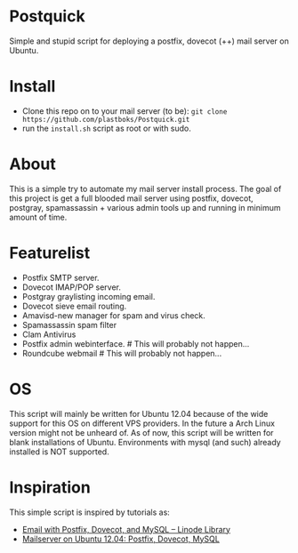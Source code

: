 Postquick
=========
Simple and stupid script for deploying a postfix, dovecot (++) mail server on Ubuntu.

Install
=======
  * Clone this repo on to your mail server (to be): `git clone https://github.com/plastboks/Postquick.git`
  * run the `install.sh` script as root or with sudo.

About
=====
This is a simple try to automate my mail server install process. The goal of this project is get a full blooded mail server using postfix, dovecot, postgray, spamassassin + various admin tools up and running in minimum amount of time.

Featurelist
===========
  * Postfix SMTP server.
  * Dovecot IMAP/POP server.
  * Postgray graylisting incoming email.
  * Dovecot sieve email routing.
  * Amavisd-new manager for spam and virus check.
  * Spamassassin spam filter
  * Clam Antivirus
  * Postfix admin webinterface. # This will probably not happen...
  * Roundcube webmail # This will probably not happen...

OS
==
This script will mainly be written for Ubuntu 12.04 because of the wide support for this OS on different VPS providers. In the future a Arch Linux version might not be unheard of.
As of now, this script will be written for blank installations of Ubuntu. Environments with mysql (and such) already installed is NOT supported.

Inspiration 
===========
This simple script is inspired by tutorials as:
  * [Email with Postfix, Dovecot, and MySQL – Linode Library](https://library.linode.com/email/postfix/postfix2.9.6-dovecot2.0.19-mysql)
  * [Mailserver on Ubuntu 12.04: Postfix, Dovecot, MySQL](https://www.exratione.com/2012/05/a-mailserver-on-ubuntu-1204-postfix-dovecot-mysql/)
